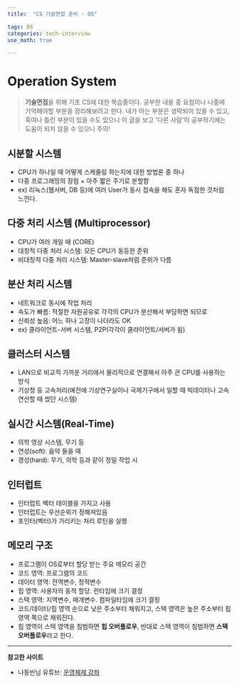 ```yaml
---
title:	"CS 기술면접 준비 - OS"

tags: OS
categories: tech-interview
use_math: true

---
```

# Operation System

> **기술면접**을 위해 기초 CS에 대한 복습중이다.
공부한 내용 중 요점이나 나중에 기억해야할 부분을 정리해보려고 한다.
내가 아는 부분은 생략되어 있을 수 있고, 혹여나 틀린 부분이 있을 수도 있으니 이 글을 보고 '다른 사람'이 공부하기에는 도움이 되지 않을 수 있으니 주의!


## 시분할 시스템
- CPU가 하나일 때 어떻게 스케줄링 하는지에 대한 방법론 중 하나
- 다중 프로그래밍의 장점 + 아주 짧은 주기로 분할함
- ex) 리눅스(웹서버, DB 등)에 여러 User가 동시 접속을 해도 혼자 독점한 것처럼 느낀다.

## 다중 처리 시스템 (Multiprocessor)
- CPU가 여러 개일 때 (CORE)
- 대칭적 다중 처리 시스템: 모든 CPU가 동등한 준위
- 비대칭적 다중 처리 시스템: Master-slave처럼 준위가 다름

## 분산 처리 시스템
- 네트워크로 동시에 작업 처리
- 속도가 빠름: 적절한 자원공유로 각각의 CPU가 분산해서 부담하면 되므로
- 신뢰성 높음: 어느 하나 고장이 나더라도 OK
- ex) 클라이언트-서버 시스템, P2P(각각이 클라이언트/서버가 됨)

## 클러스터 시스템
- LAN으로 비교적 가까운 거리에서 물리적으로 연결해서 아주 큰 CPU를 사용하는 방식
- 기상청 등 고속처리(예전에 기상연구실이나 국제기구에서 일할 때 빅데이터나 고속 연산할 때 썼던 시스템)

## 실시간 시스템(Real-Time)
- 의학 영상 시스템, 무기 등
- 연성(soft): 음악 들을 때
- 경성(hard): 무기, 의학 등과 같이 정밀 작업 시

## 인터럽트
- 인터럽트 벡터 테이블을 가지고 사용
- 인터럽트는 우선순위가 정해져있음
- 포인터(벡터)가 가리키는 처리 루틴을 실행

## 메모리 구조
- 프로그램이 OS로부터 할당 받는 주요 메모리 공간
- 코드 영역: 프로그램의 코드
- 데이터 영역: 전역변수, 정적변수
- 힙 영역: 사용자의 동적 할당. 런타임에 크기 결정
- 스택 영역: 지역변수, 매개변수. 컴파일타임에 크기 결정
- 코드/데이터/힙 영역 순으로 낮은 주소부터 채워지고, 스택 영역은 높은 주소부터 힙 영역 쪽으로 채워진다.
- 힙 영역이 스택 영역을 침범하면 **힙 오버플로우**, 반대로 스택 영역이 침범하면 **스택 오버플로우**라고 한다.


---

**참고한 사이트**
- 나동빈님 유튜브: [운영체제 강좌](https://youtu.be/EAoJb00Iwso)